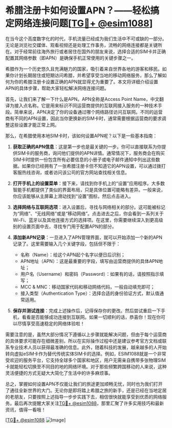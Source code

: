 # 希腊注册卡如何设置APN？——轻松搞定网络连接问题[[TG💪+ @esim1088](https://t.me/s/esim1088)]

在当今这个高度数字化的时代，手机流量已经成为我们生活中不可或缺的一部分。无论是浏览社交媒体、观看视频还是处理工作事务，流畅的网络连接都是关键所在。对于经常前往海外旅行或者居住在国外的朋友来说，选择合适的SIM卡并正确配置其网络参数（即APN）是确保手机正常使用的关键步骤之一。

希腊作为一个历史悠久且充满魅力的国家，吸引着来自世界各地的游客和移民。如果你计划长期居住或短期访问希腊，并希望享受当地的移动网络服务，那么了解如何为你的希腊注册卡设置正确的APN就显得尤为重要了。本文将详细介绍设置APN的具体步骤，帮助大家轻松解决网络连接问题。

首先，让我们来了解一下什么是APN。APN全称是Access Point Name，中文翻译为接入点名称。它是用来标识不同运营商提供的互联网接入服务的一种技术手段。简单来说，APN决定了你的设备通过哪个网络路径访问互联网。不同的运营商有不同的APN设置，因此当你更换新的SIM卡时，通常需要根据运营商的要求调整这些设置才能正常上网。

那么，在希腊使用本地SIM卡时，该如何设置APN呢？以下是一些基本指南：

1. **获取正确的APN信息**：这是第一步也是最关键的一步。你可以直接联系为你提供SIM卡的服务商，询问他们提供的APN详情。通常情况下，服务商会在购买SIM卡时提供一份包含所有必要信息的小册子或电子邮件通知中列出这些数据。如果你已经拥有了一张希腊注册卡但不知道它的APN设置，可以通过拨打客服热线咨询，或者访问该公司的官方网站查找相关信息。

2. **打开手机上的设置菜单**：接下来，请找到你手机上的“设置”应用程序。大多数智能手机都提供了类似的界面布局，只是具体位置可能略有差异。一般来说，你应该能够从主屏幕上滑动找到“设置”图标，然后点击进入。

3. **选择网络与互联网选项**：进入设置后，寻找与网络相关的部分。这可能被标记为“网络”、“无线网络”或是“移动网络”。点击进去之后，你会看到一系列关于Wi-Fi、蓝牙以及其他连接方式的选择项。在这里，你需要继续深入到更高级别的设置页面中去，寻找专门用于配置APN的部分。

4. **添加新APN记录**：一旦进入了APN管理界面，就可以开始添加一个新的APN记录了。这里需要输入几个关键字段，包括但不限于：
   - 名称（Name）：给这个APN起个名字以便日后识别；
   - APN地址（APN）：这是最重要的字段，填写由运营商提供的具体APN地址；
   - 用户名（Username）和密码（Password）：如果有的话，请按照指示填写；
   - MCC & MNC：移动国家代码和移动网络代码，一般自动填充即可；
   - 接入类型（Authentication Type）：选择合适的身份验证方式，默认值通常适用。

5. **保存并测试连接**：完成上述操作后，记得保存你的更改。然后尝试重启一下手机，看看是否能够成功连接到互联网。如果一切顺利的话，恭喜你！现在你可以尽情享受高速稳定的网络体验啦！

需要注意的是，虽然大部分情况下遵循以上步骤就能解决问题，但由于每个运营商的具体要求可能存在细微差别，所以在实际操作过程中还是建议参考官方文档或联系专业技术人员以获得最准确的信息。此外，随着科技的发展，越来越多的人开始转向虚拟eSIM卡作为替代传统实体SIM卡的选择。例如，ESIM1088就是一个非常受欢迎的服务平台，它支持全球多个国家和地区，用户无需亲自携带多张物理SIM卡就能轻松切换至不同目的地的网络环境。对于那些频繁跨国移动的人来说，这种灵活便捷的方式无疑大大简化了生活中的许多麻烦事。

总之，掌握如何设置APN不仅能让我们的旅途更加顺畅无忧，同时也为我们打开了通往全新世界的大门。无论你是即将踏上希腊之旅的新手，还是已经在当地定居的老朋友，只要按照上述指导一步步实践下去，相信很快就能享受到优质的网络服务。最后再次提醒大家关注[TG💪+ @esim1088](https://t.me/s/esim1088)，那里汇聚了许多实用技巧和最新资讯，值得一看哦！

[[TG💪+ @esim1088](https://t.me/s/esim1088) ![Image](https://i.postimg.cc/4NQfJmqS/Snipaste-2025-05-13-00-14-12.png)]